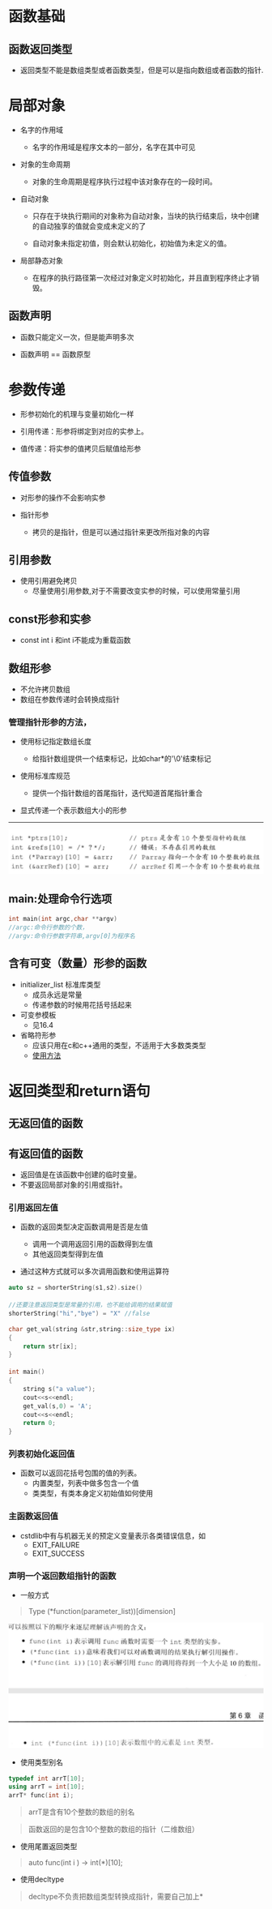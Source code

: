 # 函数基础

## 函数返回类型

* 返回类型不能是数组类型或者函数类型，但是可以是指向数组或者函数的指针.

# 局部对象

* 名字的作用域

  - 名字的作用域是程序文本的一部分，名字在其中可见

* 对象的生命周期  
  
  - 对象的生命周期是程序执行过程中该对象存在的一段时间。

* 自动对象

  - 只存在于块执行期间的对象称为自动对象，当块的执行结束后，块中创建的自动独享的值就会变成未定义的了

  - 自动对象未指定初值，则会默认初始化，初始值为未定义的值。

* 局部静态对象

  - 在程序的执行路径第一次经过对象定义时初始化，并且直到程序终止才销毁。

## 函数声明

* 函数只能定义一次，但是能声明多次

* 函数声明 == 函数原型

# 参数传递

* 形参初始化的机理与变量初始化一样

* 引用传递：形参将绑定到对应的实参上。

* 值传递：将实参的值拷贝后赋值给形参

## 传值参数
*  对形参的操作不会影响实参

* 指针形参
  - 拷贝的是指针，但是可以通过指针来更改所指对象的内容

## 引用参数
* 使用引用避免拷贝
  - 尽量使用引用参数,对于不需要改变实参的时候，可以使用常量引用

## const形参和实参
* const int i 和int i不能成为重载函数

## 数组形参
* 不允许拷贝数组
* 数组在参数传递时会转换成指针

### 管理指针形参的方法，
* 使用标记指定数组长度
  - 给指针数组提供一个结束标记，比如char*的'\0'结束标记

* 使用标准库规范
  - 提供一个指针数组的首尾指针，迭代知道首尾指针重合

* 显式传递一个表示数组大小的形参

***

![](img/复杂数组声明.png)

## main:处理命令行选项
```cpp
int main(int argc,char **argv)
//argc:命令行参数的个数，
//argv:命令行参数字符串,argv[0]为程序名
```

## 含有可变（数量）形参的函数
* initializer_list 标准库类型
    - 成员永远是常量 
    - 传递参数的时候用花括号括起来
* 可变参模板
    - 见16.4
* 省略符形参
    - 应该只用在c和c++通用的类型，不适用于大多数类类型
    - [使用方法](https://blog.csdn.net/Clark_Sev/article/details/89500808?utm_medium=distribute.pc_relevant.none-task-blog-BlogCommendFromMachineLearnPai2-1.channel_param&depth_1-utm_source=distribute.pc_relevant.none-task-blog-BlogCommendFromMachineLearnPai2-1.channel_param) 

# 返回类型和return语句
## 无返回值的函数
## 有返回值的函数
* 返回值是在该函数中创建的临时变量。
* 不要返回局部对象的引用或指针。

### 引用返回左值
* 函数的返回类型决定函数调用是否是左值
  - 调用一个调用返回引用的函数得到左值
  - 其他返回类型得到左值

* 通过这种方式就可以多次调用函数和使用运算符
```cpp
auto sz = shorterString(s1,s2).size()

//还要注意返回类型是常量的引用，也不能给调用的结果赋值
shorterString("hi","bye") = "X" //false
```
```cpp
char get_val(string &str,string::size_type ix)
{
    return str[ix];
}

int main()
{
    string s("a value");
    cout<<s<<endl;
    get_val(s,0) = 'A';
    cout<<s<<endl;
    return 0;
}
```

### 列表初始化返回值
* 函数可以返回花括号包围的值的列表。
  - 内置类型，列表中做多包含一个值
  - 类类型，有类本身定义初始值如何使用

### 主函数返回值
* cstdlib中有与机器无关的预定义变量表示各类错误信息，如
  - EXIT_FAILURE
  - EXIT_SUCCESS

### 声明一个返回数组指针的函数
* 一般方式
> Type (*function(parameter_list))[dimension]

![](img/数组指针返回一般形式解释.png)

* 使用类型别名
```cpp
typedef int arrT[10];
using arrT = int[10];
arrT* func(int i);
```
> arrT是含有10个整数的数组的别名

> 函数返回的是包含10个整数的数组的指针（二维数组）

* 使用尾置返回类型
> auto func(int i ) -> int(*)[10];

* 使用decltype
> decltype不负责把数组类型转换成指针，需要自己加上*

